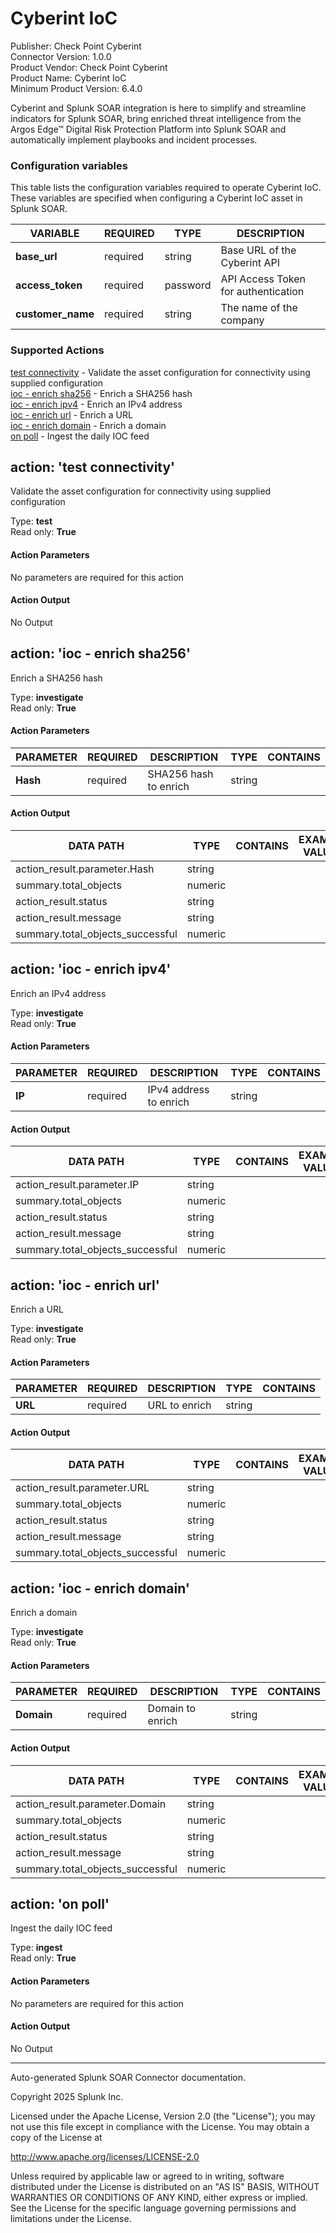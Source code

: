 # Cyberint IoC

Publisher: Check Point Cyberint \
Connector Version: 1.0.0 \
Product Vendor: Check Point Cyberint \
Product Name: Cyberint IoC \
Minimum Product Version: 6.4.0

Cyberint and Splunk SOAR integration is here to simplify and streamline indicators for Splunk SOAR, bring enriched threat intelligence from the Argos Edge™ Digital Risk Protection Platform into Splunk SOAR and automatically implement playbooks and incident processes.

### Configuration variables

This table lists the configuration variables required to operate Cyberint IoC. These variables are specified when configuring a Cyberint IoC asset in Splunk SOAR.

VARIABLE | REQUIRED | TYPE | DESCRIPTION
-------- | -------- | ---- | -----------
**base_url** | required | string | Base URL of the Cyberint API |
**access_token** | required | password | API Access Token for authentication |
**customer_name** | required | string | The name of the company |

### Supported Actions

[test connectivity](#action-test-connectivity) - Validate the asset configuration for connectivity using supplied configuration \
[ioc - enrich sha256](#action-ioc---enrich-sha256) - Enrich a SHA256 hash \
[ioc - enrich ipv4](#action-ioc---enrich-ipv4) - Enrich an IPv4 address \
[ioc - enrich url](#action-ioc---enrich-url) - Enrich a URL \
[ioc - enrich domain](#action-ioc---enrich-domain) - Enrich a domain \
[on poll](#action-on-poll) - Ingest the daily IOC feed

## action: 'test connectivity'

Validate the asset configuration for connectivity using supplied configuration

Type: **test** \
Read only: **True**

#### Action Parameters

No parameters are required for this action

#### Action Output

No Output

## action: 'ioc - enrich sha256'

Enrich a SHA256 hash

Type: **investigate** \
Read only: **True**

#### Action Parameters

PARAMETER | REQUIRED | DESCRIPTION | TYPE | CONTAINS
--------- | -------- | ----------- | ---- | --------
**Hash** | required | SHA256 hash to enrich | string | |

#### Action Output

DATA PATH | TYPE | CONTAINS | EXAMPLE VALUES
--------- | ---- | -------- | --------------
action_result.parameter.Hash | string | | |
summary.total_objects | numeric | | |
action_result.status | string | | |
action_result.message | string | | |
summary.total_objects_successful | numeric | | |

## action: 'ioc - enrich ipv4'

Enrich an IPv4 address

Type: **investigate** \
Read only: **True**

#### Action Parameters

PARAMETER | REQUIRED | DESCRIPTION | TYPE | CONTAINS
--------- | -------- | ----------- | ---- | --------
**IP** | required | IPv4 address to enrich | string | |

#### Action Output

DATA PATH | TYPE | CONTAINS | EXAMPLE VALUES
--------- | ---- | -------- | --------------
action_result.parameter.IP | string | | |
summary.total_objects | numeric | | |
action_result.status | string | | |
action_result.message | string | | |
summary.total_objects_successful | numeric | | |

## action: 'ioc - enrich url'

Enrich a URL

Type: **investigate** \
Read only: **True**

#### Action Parameters

PARAMETER | REQUIRED | DESCRIPTION | TYPE | CONTAINS
--------- | -------- | ----------- | ---- | --------
**URL** | required | URL to enrich | string | |

#### Action Output

DATA PATH | TYPE | CONTAINS | EXAMPLE VALUES
--------- | ---- | -------- | --------------
action_result.parameter.URL | string | | |
summary.total_objects | numeric | | |
action_result.status | string | | |
action_result.message | string | | |
summary.total_objects_successful | numeric | | |

## action: 'ioc - enrich domain'

Enrich a domain

Type: **investigate** \
Read only: **True**

#### Action Parameters

PARAMETER | REQUIRED | DESCRIPTION | TYPE | CONTAINS
--------- | -------- | ----------- | ---- | --------
**Domain** | required | Domain to enrich | string | |

#### Action Output

DATA PATH | TYPE | CONTAINS | EXAMPLE VALUES
--------- | ---- | -------- | --------------
action_result.parameter.Domain | string | | |
summary.total_objects | numeric | | |
action_result.status | string | | |
action_result.message | string | | |
summary.total_objects_successful | numeric | | |

## action: 'on poll'

Ingest the daily IOC feed

Type: **ingest** \
Read only: **True**

#### Action Parameters

No parameters are required for this action

#### Action Output

No Output

______________________________________________________________________

Auto-generated Splunk SOAR Connector documentation.

Copyright 2025 Splunk Inc.

Licensed under the Apache License, Version 2.0 (the "License");
you may not use this file except in compliance with the License.
You may obtain a copy of the License at

http://www.apache.org/licenses/LICENSE-2.0

Unless required by applicable law or agreed to in writing,
software distributed under the License is distributed on an "AS IS" BASIS,
WITHOUT WARRANTIES OR CONDITIONS OF ANY KIND, either express or implied.
See the License for the specific language governing permissions and limitations under the License.

